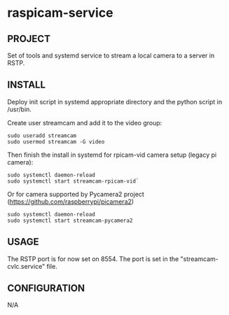 # raspicam-service

## PROJECT
Set of tools and systemd service to stream a local camera to a server in RSTP.

## INSTALL
Deploy init script in systemd appropriate directory and the python script in /usr/bin.

Create user streamcam and add it to the video group:
```
sudo useradd streamcam
sudo usermod streamcam -G video
```

Then finish the install in systemd for rpicam-vid camera setup (legacy pi camera):
```
sudo systemctl daemon-reload
sudo systemctl start streamcam-rpicam-vid`
```

Or for camera supported by Pycamera2 project (https://github.com/raspberrypi/picamera2)
```
sudo systemctl daemon-reload
sudo systemctl start streamcam-pycamera2
```

## USAGE
The RSTP port is for now set on 8554. The port is set in the "streamcam-cvlc.service" file.

## CONFIGURATION
N/A
